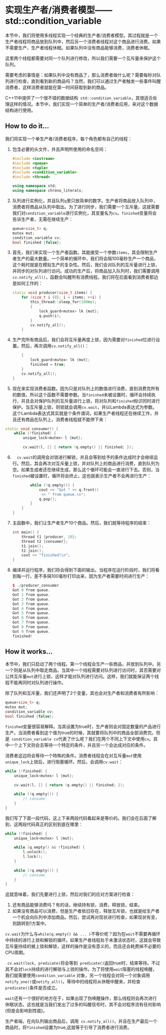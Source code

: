 # 实现生产者/消费者模型——std::condition_variable

本节中，我们将使用多线程实现一个经典的生产者/消费者模型。其过程就是一个生产者线程将商品放到队列中，然后另一个消费者线程对这个商品进行消费。如果不需要生产，生产者线程休眠。如果队列中没有商品能够消费，消费者休眠。

这里两个线程都需要对同一个队列进行修改，所以我们需要一个互斥量来保护这个队列。

需要考虑的事情是：如果队列中没有商品了，那么消费者做什么呢？需要每秒对队列进行检查，直到看到新的商品吗？当然，我们可以通过生产者触发一些事件叫醒消费者，这样消费者就能在第一时间获取到新的商品。

C++11中提供了一个很不错的数据结构` std::condition_variable`，其很适合处理这样的情况。本节中，我们实现一个简单的生产者/消费者应用，来对这个数据结构进行使用。

## How to do it...

我们将实现一个单生产者/消费者程序，每个角色都有自己的线程：

1. 包含必要的头文件，并且声明所使用的命名空间：

   ```c++
   #include <iostream>
   #include <queue>
   #include <tuple>
   #include <condition_variable>
   #include <thread>
   
   using namespace std;
   using namespace chrono_literals;
   ```

2. 队列进行实例化，并且队列`q`里只放简单的数字。生产者将商品放入队列中，消费者将商品从队列中取出。为了进行同步，我们需要一个互斥量。这就需要我们对`condition_variable`进行实例化，其变量名为`cv`。`finished`变量将会告诉生产者，无需在继续生产：

   ```c++
   queue<size_t> q;
   mutex mut;
   condition_variable cv;
   bool finished {false};
   ```

3. 首先，我们来实现一个生产者函数。其能接受一个参数`items`，其会限制生产者生产的最大数量。一个简单的循环中，我们将会隔100毫秒生产一个商品，这个耗时就是在模拟生产的复杂性。然后，我们会对队列的互斥量进行上锁，并同步的对队列进行访问。成功的生产后，将商品加入队列时，我们需要调用`cv.notify_all()`，函数会叫醒所有消费线程。我们将在后面看到消费者那边是如何工作的：

   ```c++
   static void producer(size_t items) {
       for (size_t i {0}; i < items; ++i) {
           this_thread::sleep_for(100ms);
           {
               lock_guard<mutex> lk {mut};
               q.push(i);
           }
           cv.notify_all();
       }
   ```

4. 生产完所有商品后，我们会将互斥量再度上锁，因为需要对`finished`位进行设置。然后，再次调用`cv.notify_all()`：

   ```c++
       {
           lock_guard<mutex> lk {mut};
           finished = true;
       }
       cv.notify_all();
   }
   ```

5.  现在来实现消费者函数。因为只是对队列上的数值进行消费，直到消费完所有的数值，所以这个函数不需要参数。当`finished`未被设置时，循环会持续执行，并且会对保护队列的互斥量进行上锁，将对队列和`finished`标识同时进行保护。当互斥量上锁，则锁就会调用`cv.wait`，并以Lambda表达式为参数。这个Lambda表达式其实就是个条件谓词，如果生产者线程还在继续工作，并且还有商品在队列上，消费者线程就不能停下来：

   ```c++
   static void consumer() {
       while (!finished) {
           unique_lock<mutex> l {mut};
           
           cv.wait(l, [] { return !q.empty() || finished; });
   ```

6. `  cv.wait`的调用会对锁进行解锁，并且会等到给予的条件达成时才会继续运行。然后，其会再次对互斥量上锁，并对队列上的商品进行消费，直到队列为空。如果生成者还在继续生成，那么这个循环可能会一直进行下去。否则，当`finished`被设置时，循环将会终止，这也就表示生产者不会再进行生产：

   ```c++
           while (!q.empty()) {
               cout << "Got " << q.front()
               	<< " from queue.\n";
               q.pop();
           }
       }
   }
   ```

7. 主函数中，我们让生产者生产10个商品。然后，我们就等待程序的结束：

   ```c++
   int main() {
       thread t1 {producer, 10};
       thread t2 {consumer};
       t1.join();
       t2.join();
       cout << "finished!\n";
   }
   ```

8. 编译并运行程序，我们将会得到下面的输出。当程序在运行阶段时，我们将看到每一行，差不多隔100毫秒打印出来，因为生产者需要时间进行生产：

   ```c++
   $ ./producer_consumer
   Got 0 from queue.
   Got 1 from queue.
   Got 2 from queue.
   Got 3 from queue.
   Got 4 from queue.
   Got 5 from queue.
   Got 6 from queue.
   Got 7 from queue.
   Got 8 from queue.
   Got 9 from queue.
   finished!
   ```

## How it works...

本节中，我们只启动了两个线程。第一个线程会生产一些商品，并放到队列中。另一个则是从队列中取走商品。当其中一个线程需要对队列进行访问时，其否需要对公共互斥量`mut`进行上锁，这样才能对队列进行访问。这样，我们就能保证两个线程不能再同时对队列进行操作。

除了队列和互斥量，我们还声明了2个变量，其也会对生产者和消费者有所影响：

```c++
queue<size_t> q;
mutex mut;
condition_variable cv;
bool finished {false};
```

`finished`变量很容易解释。当其设置为true时，生产者则会对固定数量的产品进行生产。当消费者看到这个值为true的时候，其就要将队列中的商品全部消费完。但是` condition_variable cv`代表了什么呢？我们在两个不同上下文中使用`cv`。其中一个上下文则会去等待一个特定的条件，并且另一个会达成对应的条件。

消费者这边将会等待一个特殊的条件。消费者线程会在对互斥量`mut`使用`unique_lock`上锁后，进行阻塞循环。然后，会调用`cv.wait`：

```c++
while (!finished) {
    unique_lock<mutex> l {mut};
    
    cv.wait(l, [] { return !q.empty() || finished; });
    
    while (!q.empty()) {
    	// consume
    }
}
```

我们写了下面一段代码，这上下来两段代码看起来是等价的。我们会在后面了解到，这两段代码真正的区别到底在哪里：

```c++
while (!finished) {
    unique_lock<mutex> l {mut};
    
    while (q.empty() && !finished) {
        l.unlock();
        l.lock();
    }
   
    while (!q.empty()) {
    	// consume
    }
}
```

这就意味着，我们先要进行上锁，然后对我们的应对方案进行检查：

1. 还有商品能够消费吗？有的话，继续持有锁，消费，释放锁，结束。
2. 如果没有商品可以消费，但是生产者依旧存在，释放互斥锁，也就是给生产者一个机会向队列中添加商品。然后，尝试再对现状进行检查，如果现状有变，则跳转到1方案中。

`cv.wait`为什么与`while(q.empty() && ... )`不等价呢？因为在`wait`不需要再循环中持续的进行上锁和解锁的循环。如果生产者线程处于未激活状态时，这就会导致互斥量持续的被上锁和解锁，这样的操作是没有意义的，而且还会耗费掉不必要的CPU周期。

` cv.wait(lock, predicate)`将会等到` predicate()`返回true时，结束等待。不过其不会对`lock`持续的进行解锁与上锁的操作。为了将使用`wait`阻塞的线程唤醒，我们就需要使用`condition_variable` 对象，另一个线程会对同一个对象调用`notify_one()`或`notify_all()`。等待中的线程将从休眠中醒来，并检查`predicate()`条件是否成立。

`wait`还有一个很好的地方在于，如果出现了伪唤醒操作，那么线程则会再次进行休眠状态。这也就是当我们发出了过多的叫醒信号时，其不会对程序流有任何影响(但是会影响到性能)。

生产者端，在向队列输出商品后，调用` cv.notify_all()`，并且在生产最后一个商品时，将`finished`设置为true,这就等于引导了消费者进行消费。